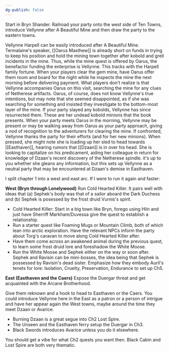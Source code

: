 ```yaml
---
dg-publish: false
---
```


Start in Bryn Shander. Railroad your party onto the west side of Ten Towns, introduce Vellynne after A Beautiful Mine and then draw the party to the eastern towns.

Vellynne Harpell can be easily introduced after A Beautiful Mine. Termalaine's speaker, [[Oarus Masthew]] is already short on funds in trying to keep his position and hold the mining town together after kobold and grell incidents in the mine. Thus, while the mine quest is offered by Oarus, the benefactor funding the enterprise is Vellynne. This tracks with the Harpell family fortune. When your players clear the gem mine, have Oarus offer them room and board for the night while he inspects the mine the next morning before delivering payment. What players don't realize is that Vellynne accompanies Oarus on this visit, searching the mine for any clues of Netherese artifacts. Oarus, of course, does not know Vellynne's true intentions, but may note that she seemed disappointed, as if she was searching for something and insisted they investigate to the bottom-most layer of the mine. If your party slayed any kobolds, Vellynne has since resurrected them. These are her undead kobold minions that the book presents. When your party meets Oarus in the morning, Vellynne may be present or may be walking away from Oarus as your party approach, giving a nod of recognition to the adventurers for clearing the mine. If confronted, Vellynne thanks the party for their efforts (and for her new minions). When pressed, she might note she is loading up her sled to head towards [[Easthaven]], hearing rumors that [[Dzaan]] is in over his head. She is looking to capitalize on his predicament, aiding her colleague in return for knowledge of Dzaan's recent discovery of the Netherese spindle. it's up to you whether she gleans any information, but this sets up Vellynne as a neutral party that may be encountered at Dzaan's demise in Easthaven.



I split chapter 1 into a west and east arc. If I were to run it again and faster:

__West (Bryn through Lonelywood)__ Run Cold Hearted Killer. It pairs well with ideas that (a) Sephek's body was that of a sailor aboard the Dark Duchess and (b) Sephek is posessed by the frost druid Vurnis's spirit.

- Cold Hearted Killer: Start in a big town like Bryn, forego using Hiln and just have Sherriff Markham/Duvessa give the quest to establish a relationship.
- Run a starter quest like Foaming Mugs or Mountain Climb, both of which lean into arctic exploration. Have the relevant NPCs inform the party about Torg's caravan to move along Cold Hearted Killer after.
- Have them come across an awakened animal during the previous quest, to learn some frost druid lore and foreshadow the White Moose.
- Run the White Moose and Sephek either on the way or soon after. Sephek and Ravisin can be mini-bosses, the idea being that Sephek is possessed by Ravisin's dead sister. Emphasize how they embody Auril's tenets for lore: Isolation, Cruelty, Preservation, Endurance to set up Ch5. 


__East (Easthaven and the Caers)__ Expose the Duergar threat and get acquainted with the Arcane Brotherhood.

Give them reknown and a hook to head to Easthaven or the Caers. You could introduce Vellynne here in the East as a patron or a person of intrigue and have her appear again the West towns, maybe around the time they meet Dzaan or Avarice.

- Burning Dzaan is a great segue into Ch2 Lost Spire.
- The Unseen and the Easthaven ferry setup the Duergar in Ch3.
- Black Swords introduces Avarice unless you do it elsewhere.

You should get a vibe for what Ch2 quests you want then. Black Cabin and Lost Spire are both very thematic.